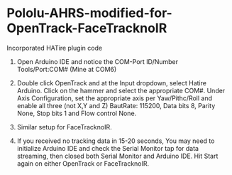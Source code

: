 # Pololu-AHRS-modified-for-OpenTrack-FaceTracknoIR
Incorporated HATire plugin code 

1. Open Arduino IDE and notice the COM-Port ID/Number
   Tools/Port:COM# (Mine at COM6)

2. Double click OpenTrack and at the Input dropdown, select Hatire Arduino. Click on the hammer and select the appropriate COM#. 
   Under Axis Configuration, set the appropriate axis per Yaw/Pithc/Roll and enable all three (not X,Y and Z)
   BautRate: 115200, Data bits 8, Parity None, Stop bits 1 and Flow control None.
   
3. Similar setup for FaceTracknoIR. 

4. If you received no tracking data in 15-20 seconds, You may need to initialize Arduino IDE and check the Serial Monitor tap for 
   data streaming, then closed both Serial Monitor and Arduino IDE. Hit Start again on either OpenTrack or FaceTracknoIR. 
   
   
